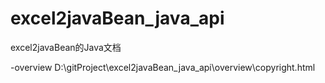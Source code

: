 # excel2javaBean_java_api
excel2javaBean的Java文档

-overview D:\gitProject\excel2javaBean_java_api\overview\copyright.html
